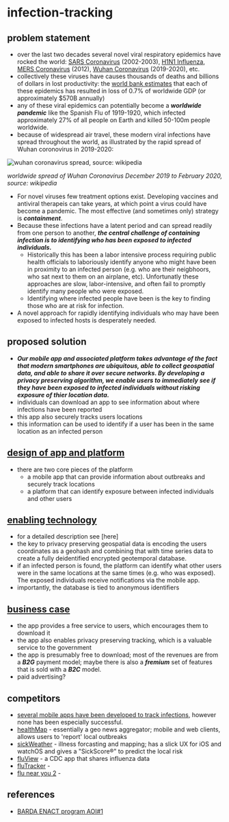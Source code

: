 # infection-tracking


## problem statement
* over the last two decades several novel viral respiratory epidemics have rocked the world: [SARS Coronavirus](https://en.wikipedia.org/wiki/Severe_acute_respiratory_syndrome) (2002-2003), [H1N1 Influenza](https://en.wikipedia.org/wiki/Influenza_A_virus_subtype_H1N1), [MERS Coronavirus](https://en.wikipedia.org/wiki/Middle_East_respiratory_syndrome-related_coronavirus) (2012), [Wuhan Coronavirus](https://en.wikipedia.org/wiki/Coronavirus_disease_2019) (2019-2020), etc.
* collectively these viruses have causes thousands of deaths and billions of dollars in lost productivity: the [world bank estimates](https://www.weforum.org/agenda/2018/05/how-epidemics-infect-the-global-economy-and-what-to-do-about-it/) that each of these epidemics has resulted in loss of 0.7% of worldwide GDP (or approximately $570B annually)
* any of these viral epidemics can potentially become a ***_worldwide pandemic_*** like the Spanish Flu of 1919-1920, which infected approximately 27% of all people on Earth and killed 50-100m people worldwide.
* because of widespread air travel, these modern viral infections have spread throughout the world, as illustrated by the rapid spread of Wuhan coronovirus in 2019-2020:

![wuhan coronavirus spread, source: wikipedia](https://upload.wikimedia.org/wikipedia/commons/b/b3/COVID-19-outbreak-timeline.gif)

_worldwide spread of Wuhan Coronavirus December 2019 to February 2020, source: wikipedia_

* For novel viruses few treatment options exist. Developing vaccines and antiviral therapeis can take years, at which point a virus could have become a pandemic. The most effective (and sometimes only) strategy is ***_containment_***.
* Because these infections have a latent period and can spread readily from one person to another, ***_the central challenge of containing infection is to identifying who has been exposed to infected individuals._*** 
  * Historically this has been a labor intensive process requiring public health officials to laboriously identify anyone who might have been in proximity to an infected person (e.g. who are their neigbhoors, who sat next to them on an airplane, etc). Unfortunatly these approaches are slow, labor-intensive, and often fail to promptly identify many people who were exposed.
  * Identifying where infected people have been is the key to finding those who are at risk for infection.
* A novel approach for rapidly identifying individuals who may have been exposed to infected hosts is desperately needed.



## proposed solution
* ***Our mobile app and associated platform takes advantage of the fact that modern smartphones are ubiquitous, able to collect geospatial data, and able to share it over secure networks. By developing a privacy preserving algorithm, we enable users to immediately see if they have been exposed to infected individuals without risking exposure of thier location data.***
 * individuals can download an app to see information about where infections have been reported
 * this app also securely tracks users locations
 * this information can be used to identify if a user has been in the same location as an infected person

## [design of app and platform](https://github.com/nickmmark/infection-tracking/blob/master/DESIGN.md)
* there are two core pieces of the platform
  * a mobile app that can provide information about outbreaks and securely track locations
  * a platform that can identify exposure between infected individuals and other users
  

## [enabling technology](https://github.com/nickmmark/infection-tracking/blob/master/TECHNOLOGY.md)
* for a detailed description see [here]
* the key to privacy preserving geospatial data is encoding the users coordinates as a geohash and combining that with time series data to create a fully deidentified encrypted geotemporal database.
* if an infected person is found, the platform can identify what other users were in the same locations at the same times (e.g. who was exposed). The exposed individuals receive notifications via the mobile app.
* importantly, the database is tied to anonymous identifiers

## [business case]()
* the app provides a free service to users, which encourages them to download it
* the app also enables privacy preserving tracking, which is a valuable service to the government
* the app is presumably free to download; most of the revenues are from a ***B2G*** payment model; maybe there is also a ***fremium*** set of features that is sold with a ***B2C*** model.
 * paid advertising?

## competitors
* [several mobile apps have been developed to track infections](https://jglobalbiosecurity.com/articles/10.31646/gbio.39/), however none has been especially successful.
 * [healthMap](https://healthmap.org/en/) - essentially a geo news aggregator; mobile and web clients, allows users to 'report' local outbreaks
 * [sickWeather](http://www.sickweather.com/) - illness forcasting and mapping; has a slick UX for iOS and watchOS and gives a "SickScore®" to predict the local risk
 * [fluView](https://apps.apple.com/us/app/fluview/id507807044) - a CDC app that shares influenza data
 * [fluTracker](https://apps.apple.com/us/app/fluview/id507807044) - 
 * [flu near you 2](https://flunearyou.org/#!/) - 

## references
* [BARDA ENACT program AOI#1](https://drive.hhs.gov/files/DRIVe%20EZBAA%20Pre-Proposal%20Conference%20Slides%20Final_v2.pdf)
